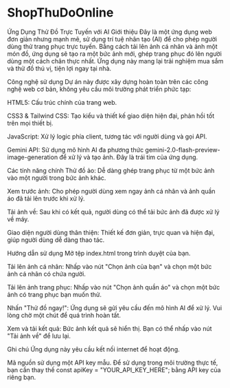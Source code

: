 # ShopThuDoOnline
Ứng Dụng Thử Đồ Trực Tuyến với AI
Giới thiệu
Đây là một ứng dụng web đơn giản nhưng mạnh mẽ, sử dụng trí tuệ nhân tạo (AI) để cho phép người dùng thử trang phục trực tuyến. Bằng cách tải lên ảnh cá nhân và ảnh một món đồ, ứng dụng sẽ tạo ra một bức ảnh mới, ghép trang phục đó lên người dùng một cách chân thực nhất. Ứng dụng này mang lại trải nghiệm mua sắm và thử đồ thú vị, tiện lợi ngay tại nhà.

Công nghệ sử dụng
Dự án này được xây dựng hoàn toàn trên các công nghệ web cơ bản, không yêu cầu môi trường phát triển phức tạp:

HTML5: Cấu trúc chính của trang web.

CSS3 & Tailwind CSS: Tạo kiểu và thiết kế giao diện hiện đại, phản hồi tốt trên mọi thiết bị.

JavaScript: Xử lý logic phía client, tương tác với người dùng và gọi API.

Gemini API: Sử dụng mô hình AI đa phương thức gemini-2.0-flash-preview-image-generation để xử lý và tạo ảnh. Đây là trái tim của ứng dụng.

Các tính năng chính
Thử đồ ảo: Dễ dàng ghép trang phục từ một bức ảnh vào một người trong bức ảnh khác.

Xem trước ảnh: Cho phép người dùng xem ngay ảnh cá nhân và ảnh quần áo đã tải lên trước khi xử lý.

Tải ảnh về: Sau khi có kết quả, người dùng có thể tải bức ảnh đã được xử lý về máy.

Giao diện người dùng thân thiện: Thiết kế đơn giản, trực quan và hiện đại, giúp người dùng dễ dàng thao tác.

Hướng dẫn sử dụng
Mở tệp index.html trong trình duyệt của bạn.

Tải lên ảnh cá nhân: Nhấp vào nút "Chọn ảnh của bạn" và chọn một bức ảnh cá nhân có chứa người.

Tải lên ảnh trang phục: Nhấp vào nút "Chọn ảnh quần áo" và chọn một bức ảnh có trang phục bạn muốn thử.

Nhấn "Thử đồ ngay!": Ứng dụng sẽ gửi yêu cầu đến mô hình AI để xử lý. Vui lòng chờ một chút để quá trình hoàn tất.

Xem và tải kết quả: Bức ảnh kết quả sẽ hiển thị. Bạn có thể nhấp vào nút "Tải ảnh về" để lưu lại.

Ghi chú
Ứng dụng này yêu cầu kết nối internet để hoạt động.

Mã nguồn sử dụng một API key mẫu. Để sử dụng trong môi trường thực tế, bạn cần thay thế const apiKey = "YOUR_API_KEY_HERE"; bằng API key của riêng bạn.
